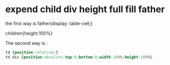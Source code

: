 # expend child div height full fill father 

the first way is father{display: table-cell;}

children{height:100%}

The second way is :

```css
td {position:relative;}
td div {position:absolute;top:0;bottom:0;width:100%;height:100%}
```